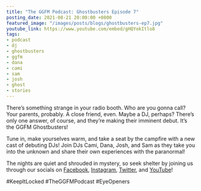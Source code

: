 ```yaml
---
title: "The GGFM Podcast: Ghostbusters Episode 7"
posting_date: 2021-08-21 20:00:00 +0800
featured_image: "/images/posts/blogs/ghostbusters-ep7.jpg"
youtube_link: https://www.youtube.com/embed/gHQYokItlo8
tags:
- podcast
- dj
- ghostbusters
- ggfm
- dana
- cami
- sam
- josh
- ghost
- stories
---
```


There’s something strange in your radio booth. Who are you gonna call? Your parents, probably. A close friend, even. Maybe a DJ, perhaps? There’s only one answer, of course, and they’re making their imminent debut. It’s the GGFM Ghostbusters!

Tune in, make yourselves warm, and take a seat by the campfire with a new cast of debuting DJs! Join DJs Cami, Dana, Josh, and Sam as they take you into the unknown and share their own experiences with the paranormal! 

 
The nights are quiet and shrouded in mystery, so seek shelter by joining us through our socials on [Facebook](https://www.facebook.com/GreenGiantFM), [Instagram](https://www.instagram.com/GreenGiant.FM), [Twitter](https://www.twitter.com/GreenGiantFM), and [YouTube](https://www.youtube.com/channel/UCiaJxWkXYKW7L5kQDBvlrgg)!

#KeepItLocked #TheGGFMPodcast #EyeOpeners

